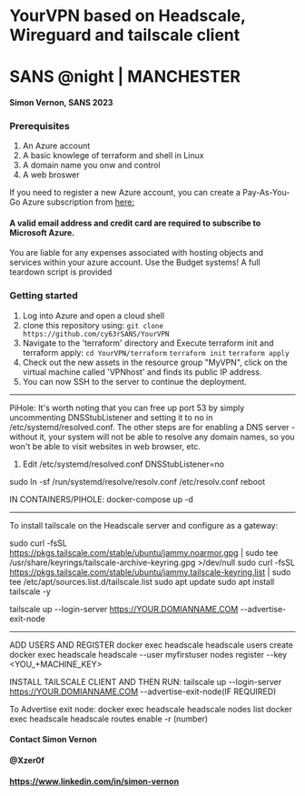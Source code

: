 # YourVPN based on Headscale, Wireguard and tailscale client

# SANS @night | MANCHESTER
#### Simon Vernon, SANS 2023

### Prerequisites
1. An Azure account
2. A basic knowlege of terraform and shell in Linux
3. A domain name you onw and control
4. A web broswer

If you need to register a new Azure account, you can create a Pay-As-You-Go Azure subscription from [here:](https://azure.microsoft.com/en-gb/pricing/purchase-options/pay-as-you-go/?srcurl=https%3A%2F%2Fazure.microsoft.com%2Ffree)  
#### A valid email address and credit card are required to subscribe to Microsoft Azure.

You are liable for any expenses associated with hosting objects and services within your azure account. Use the Budget systems! 
A full teardown script is provided

### Getting started

1. Log into Azure and open a cloud shell
2. clone this repository using:
    `git clone https://github.com/cy63rSANS/YourVPN`
3. Navigate to the 'terraform' directory and Execute terraform init and terraform apply:
    `cd YourVPN/terraform`
    `terraform init`
    `terraform apply`
4. Check out the new assets in the resource group "MyVPN", click on the virtual machine called 'VPNhost' and finds its public IP address. 
5. You can now SSH to the server to continue the deployment. 

----------

PiHole:
It's worth noting that you can free up port 53 by simply uncommenting DNSStubListener and setting it to no in /etc/systemd/resolved.conf. The other steps are for enabling a DNS server - without it, your system will not be able to resolve any domain names, so you won't be able to visit websites in web browser, etc.

1. Edit /etc/systemd/resolved.conf
DNSStubListener=no

sudo ln -sf /run/systemd/resolve/resolv.conf /etc/resolv.conf
reboot

IN CONTAINERS/PIHOLE: docker-compose up -d

-----------

To install tailscale on the Headscale server and configure as a gateway:

sudo curl -fsSL https://pkgs.tailscale.com/stable/ubuntu/jammy.noarmor.gpg | sudo tee /usr/share/keyrings/tailscale-archive-keyring.gpg >/dev/null
sudo curl -fsSL https://pkgs.tailscale.com/stable/ubuntu/jammy.tailscale-keyring.list | sudo tee /etc/apt/sources.list.d/tailscale.list
sudo apt update
sudo apt install tailscale -y

tailscale up --login-server https://YOUR.DOMIANNAME.COM --advertise-exit-node

----------


ADD USERS AND REGISTER
docker exec headscale headscale users create <myfirstuser>
docker exec headscale headscale --user myfirstuser nodes register --key <YOU_+MACHINE_KEY>

INSTALL TAILSCALE CLIENT AND THEN RUN:
tailscale up --login-server https://YOUR.DOMIANNAME.COM --advertise-exit-node(IF REQUIRED)

To Advertise exit node: 
docker exec headscale headscale nodes list
docker exec headscale headscale routes enable -r (number)

#### Contact Simon Vernon
#### @Xzer0f
#### https://www.linkedin.com/in/simon-vernon
